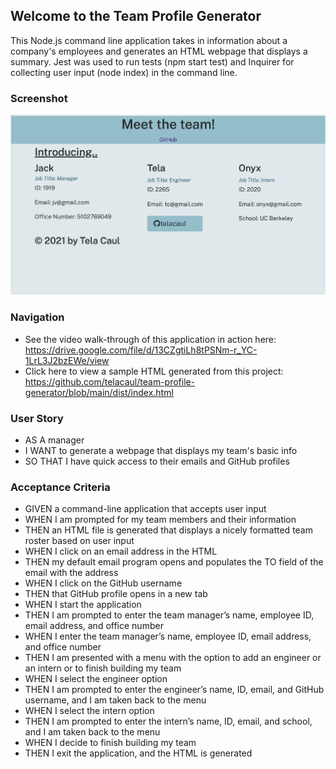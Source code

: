## Welcome to the Team Profile Generator 
This Node.js command line application takes in information about a company's employees and generates an HTML webpage that displays a summary. Jest was used to run tests (npm start test) and Inquirer for collecting user input (node index) in the command line. 

### Screenshot
![Final Portfolio](./team_generator.jpg)

### Navigation
* See the video walk-through of this application in action here: https://drive.google.com/file/d/13CZgtiLh8tPSNm-r_YC-1LrL3J2bzEWe/view 
* Click here to view a sample HTML generated from this project: https://github.com/telacaul/team-profile-generator/blob/main/dist/index.html

### User Story
* AS A manager
* I WANT to generate a webpage that displays my team's basic info
* SO THAT I have quick access to their emails and GitHub profiles

### Acceptance Criteria
* GIVEN a command-line application that accepts user input
* WHEN I am prompted for my team members and their information
* THEN an HTML file is generated that displays a nicely formatted team roster based on user input
* WHEN I click on an email address in the HTML
* THEN my default email program opens and populates the TO field of the email with the address
* WHEN I click on the GitHub username
* THEN that GitHub profile opens in a new tab
* WHEN I start the application
* THEN I am prompted to enter the team manager’s name, employee ID, email address, and office number
* WHEN I enter the team manager’s name, employee ID, email address, and office number
* THEN I am presented with a menu with the option to add an engineer or an intern or to finish building my team
* WHEN I select the engineer option
* THEN I am prompted to enter the engineer’s name, ID, email, and GitHub username, and I am taken back to the menu
* WHEN I select the intern option
* THEN I am prompted to enter the intern’s name, ID, email, and school, and I am taken back to the menu
* WHEN I decide to finish building my team
* THEN I exit the application, and the HTML is generated



